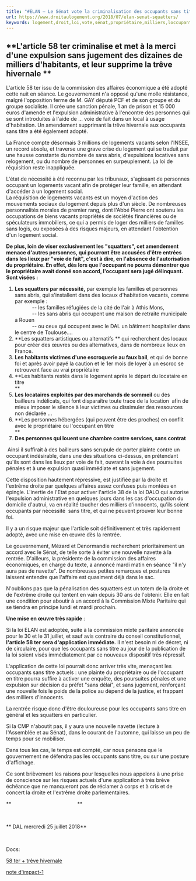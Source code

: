 ```yaml
---
title: "#ELAN – Le Sénat vote la criminalisation des occupants sans titre, squatters… – Droit Au Logement"
url: https://www.droitaulogement.org/2018/07/elan-senat-squatters/
keywords: logement,droit,loi,vote,sénat,propriétaire,milliers,loccupant,squatters,titre,vacants,ter,criminalisation,occupants,elan
---
```

**L'article 58 ter criminalise et met à la merci d'une expulsion sans jugement des dizaines de milliers d'habitants, et leur supprime la trêve hivernale **
-----------------------------------------------------------------------------------------------------------------------------------------------------------

L'article 58 ter issu de la commission des affaires économique a été adopté cette nuit en séance. Le gouvernement n'a opposé qu'une molle résistance, malgré l'opposition ferme de M. GAY député PCF et de son groupe et du groupe socialiste. Il crée une sanction pénale, 1 an de prison et 15 000 euros d'amende et l'expulsion administrative à l'encontre des personnes qui se sont introduites à l'aide de ... voie de fait dans un local à usage d'habitation. Un amendement supprimant la trêve hivernale aux occupants sans titre a été également adopté.

La France compte désormais 3 millions de logements vacants selon l'INSEE, un record absolu, et traverse une grave crise du logement qui se traduit par une hausse constante du nombre de sans abris, d'expulsions locatives sans relogement, ou du nombre de personnes en surpeuplement. La loi de réquisition reste inappliquée.

L'état de nécessité à été reconnu par les tribunaux, s'agissant de personnes occupant un logements vacant afin de protéger leur famille, en attendant d'accéder à un logement social.\
La réquisition de logements vacants est un moyen d'action des mouvements sociaux du logement depuis plus d'un siècle. De nombreuses personnalités morales de premier rang, dont l'Abbé Pierre ont soutenu les occupations de biens vacants propriétés de sociétés financières ou de spéculateurs immobiliers, ce qui a permis de loger des milliers de familles sans logis, ou exposées à des risques majeurs, en attendant l'obtention d'un logement social.

**De plus, loin de viser exclusivement les "squatters", cet amendement menace d'autres personnes, qui pourront être accusées d'être entrées dans les lieux par "voie de fait", c'est à dire, en l'absence de l'autorisation du propriétaire. En effet, dès lors que l'occupant ne pourra démontrer que le propriétaire avait donné son accord, l'occupant sera jugé délinquant. Sont visées :**

1.  **Les squatters par nécessité,** par exemple les familles et personnes sans abris, qui s'installent dans des locaux d'habitation vacants, comme par exemple :\
                -- les familles réfugiées de la cité de l'air à Athis Mons,\
                -- les sans abris qui occupent une maison de retraite municipale à Rouen    \
                -- ou ceux qui occupent avec le DAL un bâtiment hospitalier dans le centre de Toulouse....
2.  **Les squatters artistiques ou alternatifs ** qui recherchent des locaux pour créer des œuvres ou des alternatives, dans de nombreux lieux en France.
3.  **Les habitants victimes d'une escroquerie au faux bail**, et qui de bonne foi et après avoir payé la caution et le 1er mois de loyer à un escroc se retrouvent face au vrai propriétaire
4.  **Les habitants restés dans le logement après le départ du locataire en titre\
    **
5.  **Les locataires exploités par des marchands de sommeil** ou des bailleurs indélicats, qui font disparaître toute trace de la location  afin de mieux imposer le silence à leur victimes ou dissimuler des ressources non déclarée ...
6.  **Les personnes hébergées (qui peuvent être des proches) en conflit avec le propriétaire ou l'occupant en titre\
    **
7.  **Des personnes qui louent une chambre contre services, sans contrat**

 Ainsi il suffirait à des bailleurs sans scrupule de porter plainte contre un occupant indésirable, dans une des situations ci-dessus, en prétendant qu'ils sont dans les lieux par voie de fait, ouvrant la voie à des poursuites pénales et à une expulsion quasi immédiate et sans jugement.

Cette disposition hautement répressive, est justifiée par la droite et l'extrême droite par quelques affaires assez confuses puis montées en épingle. L'inertie de l'Etat pour activer l'article 38 de la loi DALO qui autorise l'expulsion administrative en quelques jours dans les cas d'occupation du domicile d'autrui, va en réalité toucher des milliers d'innocents, qu'ils soient occupants par nécessité  sans titre, et qui ne peuvent prouver leur bonne foi.

Il y a un risque majeur que l'article soit définitivement et très rapidement adopté, avec une mise en œuvre dès la rentrée.

Le gouvernement, Mézard et Denormandie recherchent prioritairement un accord avec le Sénat, de telle sorte à éviter une nouvelle navette à la rentrée. D'ailleurs, la présidente de la commission des affaires économiques, en charge du texte, a annoncé mardi matin en séance "il n'y aura pas de navette". De nombreuses petites remarques et postures laissent entendre que l'affaire est quasiment déjà dans le sac.

N'oublions pas que la pénalisation des squatters est un totem de la droite et de l'extrême droite qui tentent en vain depuis 30 ans de l'obtenir. Elle en fait une condition pour aboutir à un accord à la Commission Mixte Paritaire qui se tiendra en principe lundi et mardi prochain.

**Une mise en œuvre très rapide** :

Si la loi ELAN est adoptée, suite à la commission mixte paritaire annoncée pour le 30 et le 31 juillet, et sauf avis contraire du conseil constitutionnel, **l'article 58 ter sera d'application immédiate.** Il n'est besoin ni de décret, ni de circulaire, pour que les occupants sans titre au jour de la publication de la loi soient visés immédiatement par ce nouveaux dispositif très répressif.

L'application de cette loi pourrait donc arriver très vite, menaçant les occupants sans titre actuels : une plainte du propriétaire ou de l'occupant en titre pourra suffire à activer une enquête, des poursuites pénales et une expulsion sur décision du préfet "sans délai", et sans jugement, renforçant une nouvelle fois le poids de la police au dépend de la justice, et frappant des milliers d'innocents. 

La rentrée risque donc d'être douloureuse pour les occupants sans titre en général et les squatters en particulier.

Si la CMP n'aboutit pas, il y aura une nouvelle navette (lecture à l'Assemblée et au Sénat), dans le courant de l'automne, qui laisse un peu de temps pour se mobiliser.

Dans tous les cas, le temps est compté, car nous pensons que le gouvernement ne défendra pas les occupants sans titre, ou sur une posture d'affichage.

Ce sont brièvement les raisons pour lesquelles nous appelons à une prise de conscience sur les risques actuels d'une application à très brève échéance que ne manqueront pas de réclamer à corps et à cris et de concert la droite et l'extrême droite parlementaires. 

**                                              **

 

** DAL mercredi 25 juillet 2018**

 

Docs:

[58 ter + trêve hivernale](https://www.droitaulogement.org/wp-content/uploads/2018/07/58-ter-tre%CC%82ve-hivernale.pdf)

[note d'impact-1](https://www.droitaulogement.org/wp-content/uploads/2018/07/note-dimpact-1.pdf)

